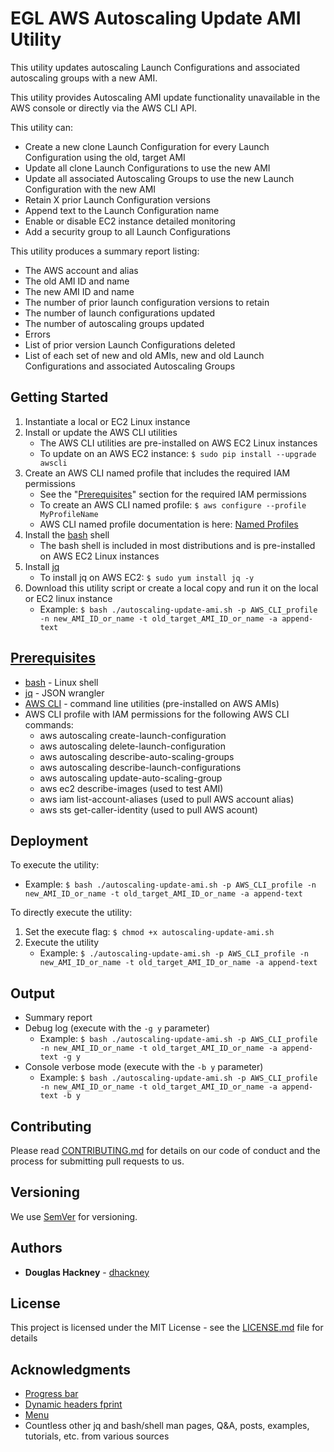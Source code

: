 # EGL AWS Autoscaling Update AMI Utility

This utility updates autoscaling Launch Configurations and associated autoscaling groups with a new AMI.

This utility provides Autoscaling AMI update functionality unavailable in the AWS console or directly via the AWS CLI API. 

This utility can: 

* Create a new clone Launch Configuration for every Launch Configuration using the old, target AMI
* Update all clone Launch Configurations to use the new AMI
* Update all associated Autoscaling Groups to use the new Launch Configuration with the new AMI
* Retain X prior Launch Configuration versions  
* Append text to the Launch Configuration name
* Enable or disable EC2 instance detailed monitoring
* Add a security group to all Launch Configurations    

This utility produces a summary report listing:

* The AWS account and alias
* The old AMI ID and name
* The new AMI ID and name
* The number of prior launch configuration versions to retain
* The number of launch configurations updated
* The number of autoscaling groups updated
* Errors
* List of prior version Launch Configurations deleted
* List of each set of new and old AMIs, new and old Launch Configurations and associated Autoscaling Groups  


## Getting Started

1. Instantiate a local or EC2 Linux instance
2. Install or update the AWS CLI utilities
    * The AWS CLI utilities are pre-installed on AWS EC2 Linux instances
    * To update on an AWS EC2 instance: `$ sudo pip install --upgrade awscli` 
3. Create an AWS CLI named profile that includes the required IAM permissions 
    * See the "[Prerequisites](#prerequisites)" section for the required IAM permissions
    * To create an AWS CLI named profile: `$ aws configure --profile MyProfileName`
    * AWS CLI named profile documentation is here: [Named Profiles](http://docs.aws.amazon.com/cli/latest/userguide/cli-multiple-profiles.html)
4. Install the [bash](https://www.gnu.org/software/bash/) shell
    * The bash shell is included in most distributions and is pre-installed on AWS EC2 Linux instances
5. Install [jq](https://github.com/stedolan/jq) 
    * To install jq on AWS EC2: `$ sudo yum install jq -y`
6. Download this utility script or create a local copy and run it on the local or EC2 linux instance
    * Example: `$ bash ./autoscaling-update-ami.sh -p AWS_CLI_profile -n new_AMI_ID_or_name -t old_target_AMI_ID_or_name -a append-text`  

## [Prerequisites](#prerequisites)

* [bash](https://www.gnu.org/software/bash/) - Linux shell 
* [jq](https://github.com/stedolan/jq) - JSON wrangler
* [AWS CLI](https://aws.amazon.com/cli/) - command line utilities (pre-installed on AWS AMIs) 
* AWS CLI profile with IAM permissions for the following AWS CLI commands:  
  * aws autoscaling create-launch-configuration
  * aws autoscaling delete-launch-configuration
  * aws autoscaling describe-auto-scaling-groups
  * aws autoscaling describe-launch-configurations
  * aws autoscaling update-auto-scaling-group
  * aws ec2 describe-images (used to test AMI)
  * aws iam list-account-aliases (used to pull AWS account alias)
  * aws sts get-caller-identity (used to pull AWS acount)


## Deployment

To execute the utility:

  * Example: `$ bash ./autoscaling-update-ami.sh -p AWS_CLI_profile -n new_AMI_ID_or_name -t old_target_AMI_ID_or_name -a append-text`  

To directly execute the utility:  

1. Set the execute flag: `$ chmod +x autoscaling-update-ami.sh`
2. Execute the utility  
    * Example: `$ ./autoscaling-update-ami.sh -p AWS_CLI_profile -n new_AMI_ID_or_name -t old_target_AMI_ID_or_name -a append-text`    

## Output

* Summary report 
* Debug log (execute with the `-g y` parameter)  
  * Example: `$ bash ./autoscaling-update-ami.sh -p AWS_CLI_profile -n new_AMI_ID_or_name -t old_target_AMI_ID_or_name -a append-text -g y`  
* Console verbose mode (execute with the `-b y` parameter)  
  * Example: `$ bash ./autoscaling-update-ami.sh -p AWS_CLI_profile -n new_AMI_ID_or_name -t old_target_AMI_ID_or_name -a append-text -b y`  

## Contributing

Please read [CONTRIBUTING.md](https://github.com/Enterprise-Group-Ltd/aws-autoscaling-update-ami/blob/master/CONTRIBUTING.md) for details on our code of conduct and the process for submitting pull requests to us.

## Versioning

We use [SemVer](http://semver.org/) for versioning. 

## Authors

* **Douglas Hackney** - [dhackney](https://github.com/dhackney)

## License

This project is licensed under the MIT License - see the [LICENSE.md](https://github.com/Enterprise-Group-Ltd/aws-autoscaling-update-ami/blob/master/LICENSE) file for details

## Acknowledgments

* [Progress bar](https://stackoverflow.com/questions/238073/how-to-add-a-progress-bar-to-a-shell-script)  
* [Dynamic headers fprint](https://stackoverflow.com/questions/5799303/print-a-character-repeatedly-in-bash)
* [Menu](https://stackoverflow.com/questions/30182086/how-to-use-goto-statement-in-shell-script)
* Countless other jq and bash/shell man pages, Q&A, posts, examples, tutorials, etc. from various sources  

